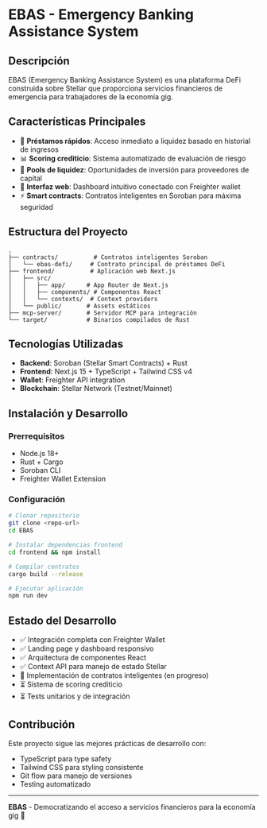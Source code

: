 # EBAS - Emergency Banking Assistance System

## Descripción
EBAS (Emergency Banking Assistance System) es una plataforma DeFi construida sobre Stellar que proporciona servicios financieros de emergencia para trabajadores de la economía gig.

## Características Principales
- 🏦 **Préstamos rápidos**: Acceso inmediato a liquidez basado en historial de ingresos
- 📊 **Scoring crediticio**: Sistema automatizado de evaluación de riesgo 
- 🔄 **Pools de liquidez**: Oportunidades de inversión para proveedores de capital
- 📱 **Interfaz web**: Dashboard intuitivo conectado con Freighter wallet
- ⚡ **Smart contracts**: Contratos inteligentes en Soroban para máxima seguridad

## Estructura del Proyecto

```text
.
├── contracts/          # Contratos inteligentes Soroban
│   └── ebas-defi/     # Contrato principal de préstamos DeFi
├── frontend/          # Aplicación web Next.js
│   ├── src/
│   │   ├── app/      # App Router de Next.js
│   │   ├── components/ # Componentes React
│   │   └── contexts/  # Context providers
│   └── public/       # Assets estáticos
├── mcp-server/       # Servidor MCP para integración
└── target/           # Binarios compilados de Rust

```

## Tecnologías Utilizadas
- **Backend**: Soroban (Stellar Smart Contracts) + Rust
- **Frontend**: Next.js 15 + TypeScript + Tailwind CSS v4
- **Wallet**: Freighter API integration
- **Blockchain**: Stellar Network (Testnet/Mainnet)

## Instalación y Desarrollo

### Prerrequisitos
- Node.js 18+
- Rust + Cargo
- Soroban CLI
- Freighter Wallet Extension

### Configuración
```bash
# Clonar repositorio
git clone <repo-url>
cd EBAS

# Instalar dependencias frontend
cd frontend && npm install

# Compilar contratos
cargo build --release

# Ejecutar aplicación
npm run dev
```

## Estado del Desarrollo
- ✅ Integración completa con Freighter Wallet
- ✅ Landing page y dashboard responsivo
- ✅ Arquitectura de componentes React
- ✅ Context API para manejo de estado Stellar
- 🔄 Implementación de contratos inteligentes (en progreso)
- ⏳ Sistema de scoring crediticio
- ⏳ Tests unitarios y de integración

## Contribución
Este proyecto sigue las mejores prácticas de desarrollo con:
- TypeScript para type safety
- Tailwind CSS para styling consistente
- Git flow para manejo de versiones
- Testing automatizado

---
**EBAS** - Democratizando el acceso a servicios financieros para la economía gig 🚀
